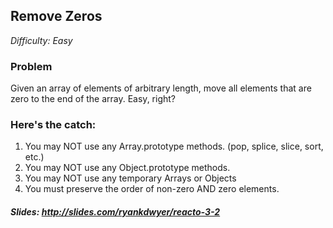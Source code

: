 ## Remove Zeros

_Difficulty: Easy_

### Problem

Given an array of elements of arbitrary length, move all elements that are zero to the end of the array. Easy, right?

### Here's the catch:

1. You may NOT use any Array.prototype methods. (pop, splice, slice, sort, etc.)
2. You may NOT use any Object.prototype methods.
3. You may NOT use any temporary Arrays or Objects
4. You must preserve the order of non-zero AND zero elements.

##### Slides: http://slides.com/ryankdwyer/reacto-3-2
